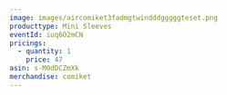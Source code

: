 ```yaml
---
image: images/aircomiket3fadmgtwindddgggggteset.png
producttype: Mini Sleeves
eventId: iuq6O2mCN
pricings:
  - quantity: 1
    price: 47
asin: s-M0dDCZmXk
merchandise: comiket
---
```

